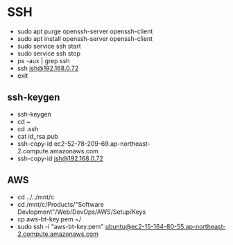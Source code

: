 # SSH

- sudo apt purge openssh-server openssh-client
- sudo apt install openssh-server openssh-client
- sudo service ssh start
- sudo service ssh stop
- ps -aux | grep ssh
- ssh jsh@192.168.0.72
- exit

## ssh-keygen

- ssh-keygen
- cd ~
- cd .ssh
- cat id_rsa.pub
- ssh-copy-id ec2-52-78-209-69.ap-northeast-2.compute.amazonaws.com
- ssh-copy-id jsh@192.168.0.72

## AWS

- cd ../../mnt/c
- cd /mnt/c/Products/"Software Devlopment"/Web/DevOps/AWS/Setup/Keys
- cp aws-bt-key.pem ~/
- sudo ssh -i "aws-bt-key.pem" ubuntu@ec2-15-164-80-55.ap-northeast-2.compute.amazonaws.com
